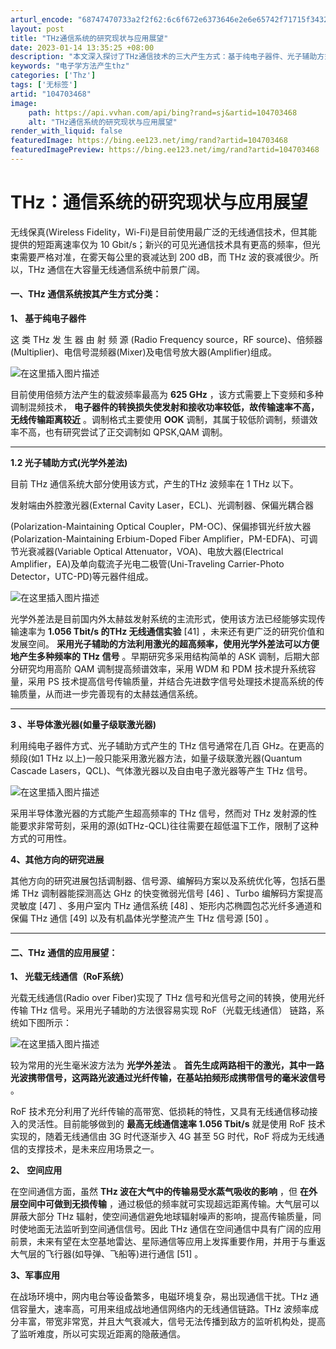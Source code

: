 ```yaml
---
arturl_encode: "68747470733a2f2f62:6c6f672e6373646e2e6e65742f71715f34323734353334302f:61727469636c652f64657461696c732f313034373033343638"
layout: post
title: "THz通信系统的研究现状与应用展望"
date: 2023-01-14 13:35:25 +08:00
description: "本文深入探讨了THz通信技术的三大产生方式：基于纯电子器件、光子辅助方式及半导体激光器，其中光子辅助"
keywords: "电子学方法产生thz"
categories: ['Thz']
tags: ['无标签']
artid: "104703468"
image:
    path: https://api.vvhan.com/api/bing?rand=sj&artid=104703468
    alt: "THz通信系统的研究现状与应用展望"
render_with_liquid: false
featuredImage: https://bing.ee123.net/img/rand?artid=104703468
featuredImagePreview: https://bing.ee123.net/img/rand?artid=104703468
---
```


# THz：通信系统的研究现状与应用展望

无线保真(Wireless Fidelity，Wi-Fi)是目前使用最广泛的无线通信技术，但其能提供的短距离速率仅为 10 Gbit/s；新兴的可见光通信技术具有更高的频率，但光束需要严格对准，在雾天每公里的衰减达到 200 dB，而 THz 波的衰减很少。所以，THz 通信在大容量无线通信系统中前景广阔。

#### 一、THz 通信系统按其产生方式分类：

**1、 基于纯电子器件**

这 类 THz 发 生 器 由 射 频 源 (Radio Frequency source，RF source)、倍频器(Multiplier)、电信号混频器(Mixer)及电信号放大器(Amplifier)组成。
  
![在这里插入图片描述](https://i-blog.csdnimg.cn/blog_migrate/c6353a4e7944cb489782e38da5761a82.png)
  
目前使用倍频方法产生的载波频率最高为
**625 GHz**
，该方式需要上下变频和多种调制混频技术，
**电子器件的转换损失使发射和接收功率较低，故传输速率不高，无线传输距离较近**
。调制格式主要使用
**OOK**
调制，其属于较低阶调制，频谱效率不高，也有研究尝试了正交调制如 QPSK,QAM 调制。

---

**1.2 光子辅助方式(光学外差法)**

目前 THz 通信系统大部分使用该方式，产生的THz 波频率在 1 THz 以下。

发射端由外腔激光器(External Cavity Laser，ECL)、光调制器、保偏光耦合器
  
(Polarization-Maintaining Optical Coupler，PM-OC)、保偏掺铒光纤放大器(Polarization-Maintaining Erbium-Doped Fiber Amplifier，PM-EDFA)、可调节光衰减器(Variable Optical Attenuator，VOA)、电放大器(Electrical Amplifier，EA)及单向载流子光电二极管(Uni-Traveling Carrier-Photo Detector，UTC-PD)等元器件组成。
  
![在这里插入图片描述](https://i-blog.csdnimg.cn/blog_migrate/26f83ed05fa629e2cb5030ca664d98bf.png)
  
光学外差法是目前国内外太赫兹发射系统的主流形式，使用该方法已经能够实现传输速率为
**1.056 Tbit/s 的THz 无线通信实验**
[41] ，未来还有更广泛的研究价值和发展空间。
**采用光子辅助的方法利用激光的超高频率，使用光学外差法可以方便地产生多种频率的 THz 信号**
。早期研究多采用结构简单的 ASK 调制，后期大部分研究均用高阶 QAM 调制提高频谱效率，采用 WDM 和 PDM 技术提升系统容量，采用 PS 技术提高信号传输质量，并结合先进数字信号处理技术提高系统的传输质量，从而进一步完善现有的太赫兹通信系统。

---

**3 、半导体激光器(如量子级联激光器)**
  
利用纯电子器件方式、光子辅助方式产生的 THz 信号通常在几百 GHz。在更高的频段(如1 THz 以上)一般只能采用激光器方法，如量子级联激光器(Quantum Cascade Lasers，QCL)、气体激光器以及自由电子激光器等产生 THz 信号。
  
![在这里插入图片描述](https://i-blog.csdnimg.cn/blog_migrate/30453fca75a8634363f6fa3ef4709b27.png)
  
采用半导体激光器的方式能产生超高频率的 THz 信号，然而对 THz 发射源的性能要求非常苛刻，采用的源(如THz-QCL)往往需要在超低温下工作，限制了这种方式的可用性。

**4、其他方向的研究进展**

其他方向的研究进展包括调制器、信号源、编解码方案以及系统优化等，包括石墨烯 THz 调制器能探测高达 GHz 的快变微弱光信号 [46] 、Turbo 编解码方案提高灵敏度 [47] 、多用户室内 THz 通信系统 [48] 、矩形内芯椭圆包芯光纤多通道和保偏 THz 通信 [49] 以及有机晶体光学整流产生 THz 信号源 [50] 。

---

#### 二、THz 通信的应用展望：

**1、 光载无线通信（RoF系统）**

光载无线通信(Radio over Fiber)实现了 THz 信号和光信号之间的转换，使用光纤传输 THz 信号。采用光子辅助的方法很容易实现 RoF（光载无线通信） 链路，系统如下图所示：
  
![在这里插入图片描述](https://i-blog.csdnimg.cn/blog_migrate/368737e02b2b8604e7cbda0a413ebd9f.png)
  
较为常用的光生毫米波方法为
**光学外差法**
。
**首先生成两路相干的激光，其中一路光波携带信号，这两路光波通过光纤传输，在基站拍频形成携带信号的毫米波信号**
。
  
RoF 技术充分利用了光纤传输的高带宽、低损耗的特性，又具有无线通信移动接入的灵活性。目前能够做到的
**最高无线通信速率 1.056 Tbit/s**
就是使用 RoF 技术实现的，随着无线通信由 3G 时代逐渐步入 4G 甚至 5G 时代，RoF 将成为无线通信的支撑技术，是未来应用场景之一。

**2、 空间应用**

在空间通信方面，虽然
**THz 波在大气中的传输易受水蒸气吸收的影响**
，但
**在外层空间中可做到无损传输**
，通过极低的频率就可实现超远距离传输。大气层可以屏蔽大部分 THz 辐射，使空间通信避免地球辐射噪声的影响，提高传输质量，同时使地面无法监听到空间通信信号。因此 THz 通信在空间通信中具有广阔的应用前景，未来有望在太空基地雷达、星际通信等应用上发挥重要作用，并用于与重返大气层的飞行器(如导弹、飞船等)进行通信 [51] 。

**3、军事应用**

在战场环境中，网内电台等设备繁多，电磁环境复杂，易出现通信干扰。THz 通信容量大，速率高，可用来组成战地通信网络内的无线通信链路。THz 波频率成分丰富，带宽非常宽，并且大气衰减大，信号无法传播到敌方的监听机构处，提高了监听难度，所以可实现近距离的隐蔽通信。